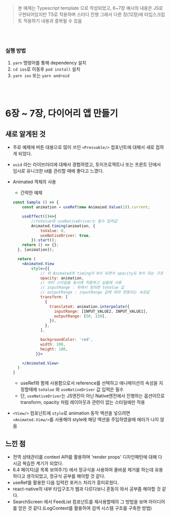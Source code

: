 > 본 예제는 Typescript template 으로 작성되었고, 6~7장 예시의 내용은 JS로 구현되어있지만 TS로 적용하며 스터디 진행
> 그래서 다른 장(12장)에 타입스크립트 적용하기 내용과 중복될 수 있음

<br/>

<br/>

### 실행 방법

1. `yarn` 명령어를 통해 dependency 설치
2. `cd ios`로 이동후 `pod install` 설치
3. `yarn ios` 또는 `yarn android`

<br/>
<br/>

# 6장 ~ 7장, 다이어리 앱 만들기

## 새로 알게된 것

- 주로 예제에 버튼 대용으로 많이 쓰인 `<Pressable/>` 컴포넌트에 대해서 새로 접하게 되었다.
- `uuid` 라는 라이브러리에 대해서 경험하였고, 토이프로젝트나 또는 프론트 단에서 임시로 유니크한 id를 관리할 때에 좋다고 느꼈다.
- Animated 객체의 사용

  - 간략한 예제

  ```jsx
  const Sample () => {
      const animation = useRef(new Animaied.Value(1)).current;

      useEffect(()=>{
          //toValue와 useNativeDriver는 필수 입력값
          Animated.timing(animation, {
              toValue: 0,
              useNativeDriver: true,
          }).start();
      return () => {};
    }, [animation]);

    return (
      <Animated.View
          style={{
              // 위 Animated의 timing이 0이 되면서 opacity도 0이 되는 구조
              opacity: animation,
              // 여러 스타일을 동시에 적용하고 싶을때 사용
              // inputRange : 위에서 정의한 toValue 값
              // outputRange : inputRange 값에 따라 변동되는 속성값
              transform: [
                {
                  translateX: animation.interpolate({
                    inputRange: [INPUT_VALUE2, INPUT_VALUE1],
                    outputRange: [50, 150],
                  }),
                },
              ],

              backgroundColor: 'red',
              width: 100,
              height: 100,
            }}>

      </Animated.View>
    )
  }
  ```

  - useRef와 함께 사용함으로서 reference를 선택하고 애니메이션의 속성을 지정할때에 `toValue` 와 `useNativeDriver` 값 입력은 필수
  - 단, `useNativeDriver`는 JS엔진이 아닌 Native엔진에서 진행하는 옵션이므로 transform, opacity 처럼 레이아웃과 관련이 없는 스타일에만 적용

- `<View/>` 컴포넌트에 `style`로 animation 동작 액션을 넣으려면 `<Animated.View/>`를 사용해야 style에 해당 액션을 주입하였을때 에러가 나지 않음

## 느낀 점

- 전역 상태관리를 context API를 활용하며 'render props' 디자인패턴에 대해 다시금 복습한 계기가 되었다.
- 6.4 페이지(글 목록 보여주기) 에서 정규식을 사용하여 줄바꿈 제거를 하는데 유용하다고 생각되었고, 정규식 공부를 해야할 것 같다.
- useRef를 활용한 다음 입력칸 포커스 처리가 흥미로웠다.
- react-native의 내부 타입구조가 웹과 다르다보니 혼동이 와서 공부좀 해야할 것 같다.
- SearchScreen 에서 FeedList 컴포넌트를 재사용할때의 그 방법을 보며 아이디어를 얻은 것 같다.(LogContext를 활용하여 검색 시스템 구조를 구축한 방법)

